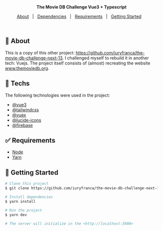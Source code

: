 <p align="center">
  <strong>The Movie DB Challenge Vue3 + Typescript</strong>
</p>

<p align="center">
  <a href="#dart-about">About</a> &#xa0; | &#xa0; 
  <a href="#rocket-techs">Dependencies</a> &#xa0; | &#xa0;
  <a href="#white_check_mark-requirements">Requirements</a> &#xa0; | &#xa0;
  <a href="#checkered_flag-getting-started">Getting Started</a> &#xa0; &#xa0;
</p>

<br>

## :dart: About

This is a copy of this other project: https://github.com/iuryfranca/the-movie-db-challenge-next-13. I challenged myself to rebuild it in another tech: Vuejs. The project itself consists of (almost) recreating the website www.themoviedb.org.

## :rocket: Techs

The following technologies were used in the project:

- [@vue3](https://vuejs.org/)
- [@tailwindcss](https://tailwindcss.com/)
- [@vuex](https://github.com/vuejs/vuex)
- [@lucide-icons](https://lucide.dev/)
- [@firebase](https://firebase.google.com/)

## :white_check_mark: Requirements

- [Node](https://nodejs.org/en/)
- [Yarn](https://yarnpkg.com/lang/en/)

## :checkered_flag: Getting Started

```bash
# Clone this project
$ git clone https://github.com/iuryfranca/the-movie-db-challenge-next-13.git

# Install dependencies
$ yarn install

# Run the project
$ yarn dev

# The server will initialize in the <http://localhost:3000>
```
